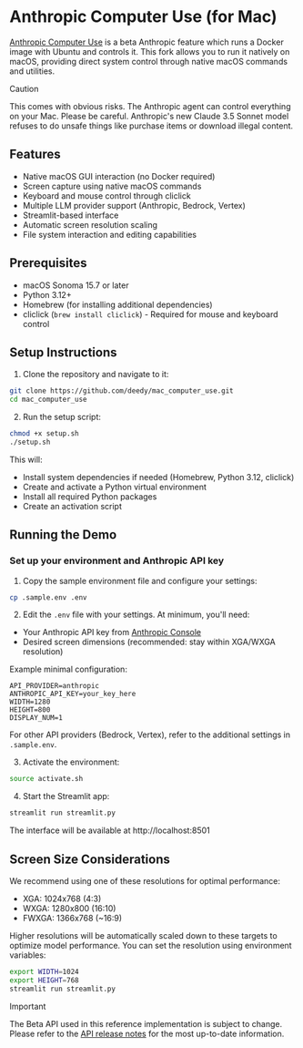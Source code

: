 # Anthropic Computer Use (for Mac)

[Anthropic Computer Use](https://github.com/anthropics/anthropic-quickstarts/blob/main/computer-use-demo/README.md) is a beta Anthropic feature which runs a Docker image with Ubuntu and controls it. This fork allows you to run it natively on macOS, providing direct system control through native macOS commands and utilities.

> [!CAUTION]
> This comes with obvious risks. The Anthropic agent can control everything on your Mac. Please be careful.
> Anthropic's new Claude 3.5 Sonnet model refuses to do unsafe things like purchase items or download illegal content.

## Features

- Native macOS GUI interaction (no Docker required)
- Screen capture using native macOS commands
- Keyboard and mouse control through cliclick
- Multiple LLM provider support (Anthropic, Bedrock, Vertex)
- Streamlit-based interface
- Automatic screen resolution scaling
- File system interaction and editing capabilities

## Prerequisites

- macOS Sonoma 15.7 or later
- Python 3.12+
- Homebrew (for installing additional dependencies)
- cliclick (`brew install cliclick`) - Required for mouse and keyboard control

## Setup Instructions

1. Clone the repository and navigate to it:

```bash
git clone https://github.com/deedy/mac_computer_use.git
cd mac_computer_use
```

2. Run the setup script:

```bash
chmod +x setup.sh
./setup.sh
```

This will:
- Install system dependencies if needed (Homebrew, Python 3.12, cliclick)
- Create and activate a Python virtual environment
- Install all required Python packages
- Create an activation script

## Running the Demo

### Set up your environment and Anthropic API key

1. Copy the sample environment file and configure your settings:

```bash
cp .sample.env .env
```

2. Edit the `.env` file with your settings. At minimum, you'll need:
- Your Anthropic API key from [Anthropic Console](https://console.anthropic.com/settings/keys)
- Desired screen dimensions (recommended: stay within XGA/WXGA resolution)

Example minimal configuration:
```
API_PROVIDER=anthropic
ANTHROPIC_API_KEY=your_key_here
WIDTH=1280
HEIGHT=800
DISPLAY_NUM=1
```

For other API providers (Bedrock, Vertex), refer to the additional settings in `.sample.env`.

3. Activate the environment:

```bash
source activate.sh
```

4. Start the Streamlit app:

```bash
streamlit run streamlit.py
```

The interface will be available at http://localhost:8501

## Screen Size Considerations

We recommend using one of these resolutions for optimal performance:

-   XGA: 1024x768 (4:3)
-   WXGA: 1280x800 (16:10)
-   FWXGA: 1366x768 (~16:9)

Higher resolutions will be automatically scaled down to these targets to optimize model performance. You can set the resolution using environment variables:

```bash
export WIDTH=1024
export HEIGHT=768
streamlit run streamlit.py
```

> [!IMPORTANT]
> The Beta API used in this reference implementation is subject to change. Please refer to the [API release notes](https://docs.anthropic.com/en/release-notes/api) for the most up-to-date information.
